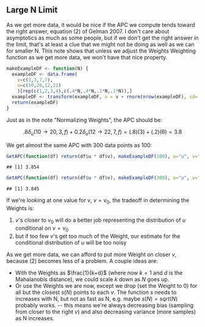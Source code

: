 


## Large N Limit

As we get more data, it would be nice if the APC we compute tends toward the right answer, equation (2) of Gelman 2007. I don't care about asymptotics as much as some people, but if we don't get the right answer in the limit, that's at least a clue that we might not be doing as well as we can for smaller N. This note shows that unless we adjust the Weights Weighting function as we get more data, we won't have that nice property.


```r
makeExampleDF <- function(N) {
  exampleDF <- data.frame(
    v=c(3,3,7,7),  
    u=c(10,20,12,22) 
    )[rep(c(1,2,3,4),c(.4*N,.4*N,.1*N,.1*N)),]
  exampleDF <- transform(exampleDF, v = v + rnorm(nrow(exampleDF), sd=.001))
  return(exampleDF)
}
```


Just as in the note "Normalizing Weights", the APC should be:

$$.8 \delta_u(10 \rightarrow 20, 3, f) + 0.2 \delta_u(12 \rightarrow 22, 7, f) = (.8)(3) + (.2)(6) = 3.8$$

We get almost the same APC with 300 data points as 100:


```r
GetAPC(function(df) return(df$u * df$v), makeExampleDF(100), u="u", v="v")
```

```
## [1] 3.854
```

```r
GetAPC(function(df) return(df$u * df$v), makeExampleDF(300), u="u", v="v")
```

```
## [1] 3.845
```


If we're looking at one value for $v$, $v=v_0$, the tradeoff in determining the Weights is:

1. $v$'s closer to $v_0$ will do a better job representing the distribution of $u$ conditional on $v=v_0$
2. but if too few $v$'s get too much of the Weight, our estimate for the conditional distribution of $u$ will be too noisy

As we get more data, we can afford to put more Weight on closer $v$, because (2) becomes less of a problem. A couple ideas are:

- With the Weights as $\frac{1}{k+d}$ (where now $k=1$ and $d$ is the Mahalanobis distance), we could scale $k$ down as $N$ goes up.
- Or use the Weights we are now, except we drop (set the Weight to 0) for all but the closest $s(N)$ points to each $v$. The function $s$ needs to increases with N, but not as fast as N, e.g. maybe $s(N) = sqrt(N)$ probably works. -- this means we're always decreasing bias (sampling from closer to the right $v$) and also decreasing variance (more samples) as N increases.
